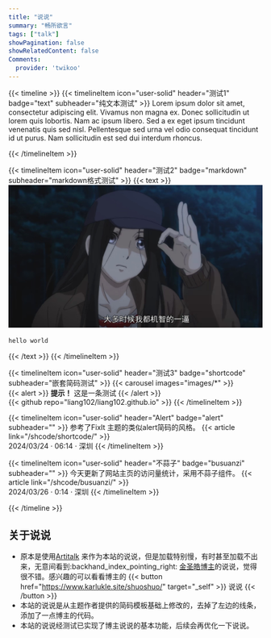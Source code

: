 ```yaml
---
title: "说说"
summary: "畅所欲言"
tags: ["talk"]
showPagination: false
showRelatedContent: false
Comments:
  provider: 'twikoo'
---
```


{{< timeline >}}
  {{< timelineItem icon="user-solid" header="测试1" badge="text" subheader="纯文本测试" >}}
Lorem ipsum dolor sit amet, consectetur adipiscing elit. Vivamus non magna ex. Donec sollicitudin ut lorem quis lobortis. Nam ac ipsum libero. Sed a ex eget ipsum tincidunt venenatis quis sed nisl. Pellentesque sed urna vel odio consequat tincidunt id ut purus. Nam sollicitudin est sed dui interdum rhoncus. 

  {{< /timelineItem >}}

  {{< timelineItem icon="user-solid" header="测试2" badge="markdown" subheader="markdown格式测试" >}}
  {{< text >}}
![img](images/baojie.jpg)
```bash
hello world
```
 {{< /text >}}
  {{< /timelineItem >}}

  {{< timelineItem icon="user-solid" header="测试3" badge="shortcode" subheader="嵌套简码测试" >}}
{{< carousel images="images/*" >}}
<br>
{{< alert >}}
**提示！** 这是一条测试
{{< /alert >}}
<br>
{{< github repo="liang102/liang102.github.io" >}}
{{< /timelineItem >}}

{{< timelineItem icon="user-solid" header="Alert" badge="alert" subheader="" >}}
   参考了FixIt 主题的类似alert简码的风格。
{{< article link="/shcode/shortcode/" >}}
<br>
  2024/03/24 · 06:14 · 深圳
  {{< /timelineItem >}}

{{< timelineItem icon="user-solid" header="不蒜子" badge="busuanzi" subheader="" >}}
今天更新了网站主页的访问量统计，采用不蒜子组件。
{{< article link="/shcode/busuanzi/" >}}
<br>
  2024/03/26 · 0:14 · 深圳
{{< /timelineItem >}}


{{< /timeline >}}



## 关于说说
- 原本是使用[Artitalk](https://artitalk.js.org/) 来作为本站的说说，但是加载特别慢，有时甚至加载不出来，无意间看到:backhand_index_pointing_right: [金圣皓博主](https://www.karlukle.site/)的说说，觉得很不错。感兴趣的可以看看博主的
{{< button href="https://www.karlukle.site/shuoshuo/" target="_self" >}}
说说
{{< /button >}}
- 本站的说说是从主题作者提供的简码模板基础上修改的，去掉了左边的线条，添加了一点博主的代码。
- 本站的说说经测试已实现了博主说说的基本功能，后续会再优化一下说说。
